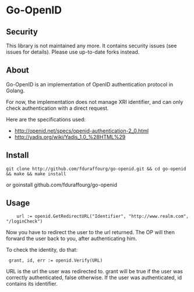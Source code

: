 Go-OpenID
=========

Security
--------

This library is not maintained any more.
It contains security issues (see issues for details).
Please use up-to-date forks instead.

About
-----

Go-OpenID is an implementation of OpenID authentication protocol in Golang.

For now, the implementation does not manage XRI identifier, and can only check authentication with a direct request.

Here are the specifications used:

* http://openid.net/specs/openid-authentication-2_0.html
* http://yadis.org/wiki/Yadis_1.0_%28HTML%29

Install
-------

	git clone http://github.com/fduraffourg/go-openid.git && cd go-openid && make && make install

or
	goinstall github.com/fduraffourg/go-openid


Usage
-----

        url := openid.GetRedirectURL("Identifier", "http://www.realm.com", "/loginCheck")

Now you have to redirect the user to the url returned. The OP will then forward the user back to you, after authenticating him.

To check the identity, do that:

   	 grant, id, err := openid.Verify(URL)

URL is the url the user was redirected to.  grant will be true if the
user was correctly authenticated, false otherwise.  If the user was
authenticated, id contains its identifier.
